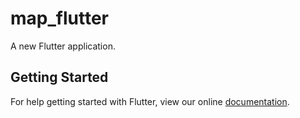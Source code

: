 # map_flutter

A new Flutter application.

## Getting Started

For help getting started with Flutter, view our online
[documentation](https://flutter.io/).
